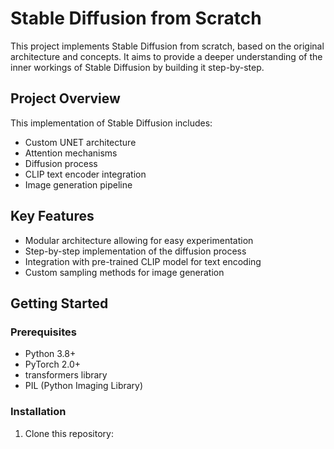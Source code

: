 # Stable Diffusion from Scratch

This project implements Stable Diffusion from scratch, based on the original architecture and concepts. It aims to provide a deeper understanding of the inner workings of Stable Diffusion by building it step-by-step.

## Project Overview

This implementation of Stable Diffusion includes:

- Custom UNET architecture
- Attention mechanisms
- Diffusion process
- CLIP text encoder integration
- Image generation pipeline

## Key Features

- Modular architecture allowing for easy experimentation
- Step-by-step implementation of the diffusion process
- Integration with pre-trained CLIP model for text encoding
- Custom sampling methods for image generation

## Getting Started

### Prerequisites

- Python 3.8+
- PyTorch 2.0+
- transformers library
- PIL (Python Imaging Library)

### Installation

1. Clone this repository: